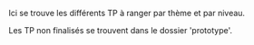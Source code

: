 Ici se trouve les différents TP à ranger par thème et par niveau.

Les TP non finalisés se trouvent dans le dossier 'prototype'.

